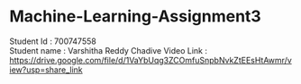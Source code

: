 # Machine-Learning-Assignment3
Student Id : 700747558  
Student name : Varshitha Reddy Chadive
Video Link :  https://drive.google.com/file/d/1VaYbUqg3ZCOmfuSnpbNvkZtEEsHtAwmr/view?usp=share_link
